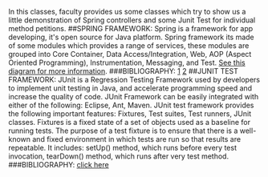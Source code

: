 In this classes, faculty provides us some classes which try to show us a little demonstration of Spring controllers and some Junit Test for individual method petitions.
##SPRING FRAMEWORK:
	Spring is a framework for app developing, it's open source for Java platform.
	Spring framework its made of some modules which provides a range of services, these modules are grouped into Core Container, Data Access/Integration, Web, AOP (Aspect Oriented Programming), Instrumentation, Messaging, and Test.
	[See this diagram for more information](http://docs.spring.io/spring/docs/current/spring-framework-reference/html/images/spring-overview.png).
###BIBLIOGRAPHY: [1](https://es.wikipedia.org/wiki/Spring_Framework#M.C3.B3dulos) [2](http://docs.spring.io/spring/docs/current/spring-framework-reference/html/overview.html)
##JUNIT TEST FRAMEWORK:
	JUnit is a Regression Testing Framework used by developers to implement unit testing in Java, and accelerate programming speed and increase the quality of code. JUnit Framework can be easily integrated with either of the following: Eclipse, Ant, Maven. JUnit test framework provides the following important features: Fixtures, Test suites, Test runners, JUnit classes. Fixtures is a fixed state of a set of objects used as a baseline for running tests. The purpose of a test fixture is to ensure that there is a well-known and fixed environment in which tests are run so that results are repeatable. It includes: setUp() method, which runs before every test invocation, tearDown() method, which runs after very test method.
###BIBLIOGRAPHY: [click here](https://www.tutorialspoint.com/junit/junit_test_framework.html)